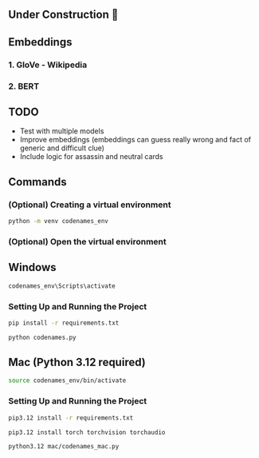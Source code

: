 ## Under Construction 🚧

## Embeddings

### 1. GloVe - Wikipedia
### 2. BERT 

## TODO

- Test with multiple models
- Improve embeddings (embeddings can guess really wrong and fact of generic and difficult clue)
- Include logic for assassin and neutral cards

## Commands

### (Optional) Creating a virtual environment

```bash
python -m venv codenames_env
```

### (Optional) Open the virtual environment

## Windows
```bash
codenames_env\Scripts\activate
```
### Setting Up and Running the Project

```bash
pip install -r requirements.txt
```

```bash
python codenames.py
```

## Mac (Python 3.12 required)
```bash
source codenames_env/bin/activate
```

### Setting Up and Running the Project

```bash
pip3.12 install -r requirements.txt
```

```bash (for M1 chips)
pip3.12 install torch torchvision torchaudio
```

```bash
python3.12 mac/codenames_mac.py
```
